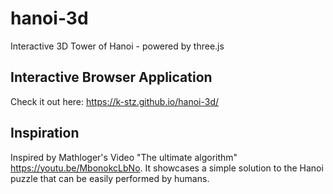 # hanoi-3d
Interactive 3D Tower of Hanoi - powered by three.js

## Interactive Browser Application
Check it out here: https://k-stz.github.io/hanoi-3d/

## Inspiration
Inspired by Mathloger's Video "The ultimate algorithm" https://youtu.be/MbonokcLbNo. It showcases a simple solution to the Hanoi puzzle that can be easily performed by humans.
